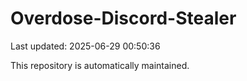 # Overdose-Discord-Stealer

Last updated: 2025-06-29 00:50:36

This repository is automatically maintained.
